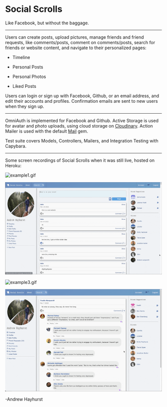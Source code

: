 # Social Scrolls

Like Facebook, but without the baggage.

---

Users can create posts, upload pictures, manage friends and friend requests, like comments/posts, comment on comments/posts, search for friends or website content, and navigate to their personalized pages:

- Timeline

- Personal Posts

- Personal Photos

- Liked Posts

Users can login or sign up with Facebook, Github, or an email address, and edit their accounts and profiles. Confirmation emails are sent to new users when they sign up.

---

OmniAuth is implemented for Facebook and Github. Active Storage is used for avatar and photo uploads, using cloud storage on [Cloudinary](https://cloudinary.com/). Action Mailer is used with the default [Mail](https://github.com/mikel/mail) gem.

Test suite covers Models, Controllers, Mailers, and Integration Testing with Capybara.

---

Some screen recordings of Social Scrolls when it was still live, hosted on Heroku:

![example1.gif](public/example1.gif)

![example2.gif](public/example2.gif)

![example3.gif](public/example3.gif)

![example4.gif](public/example4.gif)

-Andrew Hayhurst
